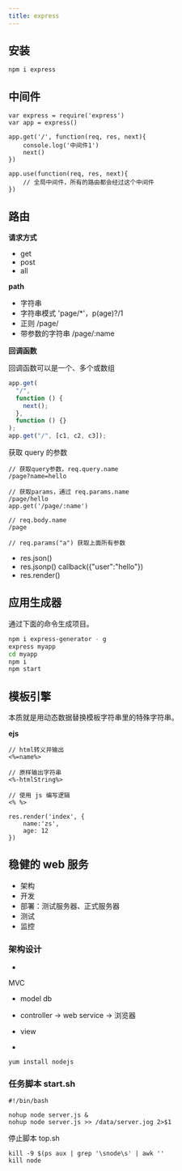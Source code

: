 ```yaml
---
title: express
---
```


## 安装

```
npm i express
```

## 中间件

```
var express = require('express')
var app = express()

app.get('/', function(req, res, next){
    console.log('中间件1')
    next()
})

app.use(function(req, res, next){
    // 全局中间件，所有的路由都会经过这个中间件
})
```

## 路由

**请求方式**

- get
- post
- all

**path**

- 字符串
- 字符串模式 'page/\*'，p(age)?/1
- 正则 /page/
- 带参数的字符串 /page/:name

**回调函数**

回调函数可以是一个、多个或数组

```javascript
app.get(
  "/",
  function () {
    next();
  },
  function () {}
);
app.get("/", [c1, c2, c3]);
```

获取 query 的参数

```
// 获取query参数，req.query.name
/page?name=hello

// 获取params，通过 req.params.name
/page/hello
app.get('/page/:name')

// req.body.name
/page

// req.params("a") 获取上面所有参数
```

- res.json()
- res.jsonp() callback({"user":"hello"})
- res.render()

## 应用生成器

通过下面的命令生成项目。

```bash
npm i express-generator - g
express myapp
cd myapp
npm i
npm start
```

## 模板引擎

本质就是用动态数据替换模板字符串里的特殊字符串。

**ejs**

```
// html转义并输出
<%=name%>

// 原样输出字符串
<%-htmlString%>

// 使用 js 编写逻辑
<% %>

res.render('index', {
    name:'zs',
    age: 12
})
```

## 稳健的 web 服务

- 架构
- 开发
- 部署：测试服务器、正式服务器
- 测试
- 监控

### 架构设计

-

MVC

- model db
- controller -> web service -> 浏览器
- view

- [](./imgs/dir.png)

```
yum install nodejs
```

### 任务脚本 start.sh

```
#!/bin/bash

nohup node server.js &
nohup node server.js >> /data/server.jog 2>$1
```

停止脚本 top.sh

```
kill -9 $(ps aux | grep '\snode\s' | awk ''
kill node
```
